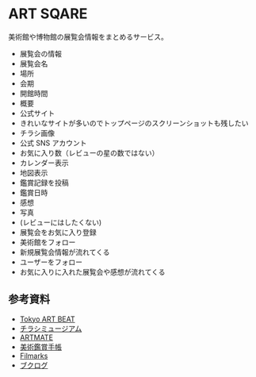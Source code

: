 # ART SQARE

美術館や博物館の展覧会情報をまとめるサービス。

- 展覧会の情報
 - 展覧会名
 - 場所
 - 会期
 - 開館時間
 - 概要
 - 公式サイト
  - きれいなサイトが多いのでトップページのスクリーンショットも残したい
 - チラシ画像
 - 公式 SNS アカウント
 - お気に入り数（レビューの星の数ではない）
- カレンダー表示
- 地図表示
- 鑑賞記録を投稿
 - 鑑賞日時
 - 感想
 - 写真
 - (レビューにはしたくない)
- 展覧会をお気に入り登録
- 美術館をフォロー
 - 新規展覧会情報が流れてくる
- ユーザーをフォロー
 - お気に入りに入れた展覧会や感想が流れてくる

## 参考資料
- [Tokyo ART BEAT](https://www.tokyoartbeat.com/)
- [チラシミュージアム](https://eplus.jp/sf/guide/museum)
- [ARTMATE](https://artmate.jp/)
- [美術鑑賞手帳](https://pub.jmam.co.jp/book/b359313.html)
- [Filmarks](https://filmarks.com/)
- [ブクログ](https://booklog.jp/)
